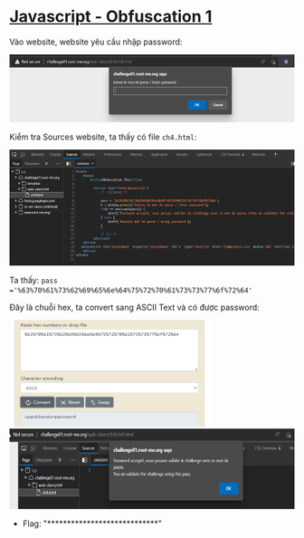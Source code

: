 # [Javascript - Obfuscation 1](https://www.root-me.org/en/Challenges/Web-Client/Javascript-Obfuscation-1)

Vào website, website yêu cầu nhập password:

<img src="./media/image1.png" style="width:5.61978in;height:1.24944in" alt="Graphical user interface, text, application Description automatically generated" />

Kiểm tra Sources website, ta thấy có file `ch4.html`:

<img src="./media/image2.png" style="width:5.67622in;height:2.13889in" alt="Text Description automatically generated" />

Ta thấy: `pass ='%63%70%61%73%62%69%65%6e%64%75%72%70%61%73%73%77%6f%72%64'`

Đây là chuỗi hex, ta convert sang ASCII Text và có được password:

<img src="./media/image3.png" style="width:3.69026in;height:1.96564in" alt="Graphical user interface, application Description automatically generated" />

<img src="./media/image4.png" style="width:6.5in;height:1.48264in" alt="Text Description automatically generated" />

- Flag: "****************************"
